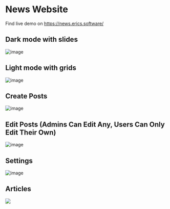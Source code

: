 # News Website
Find live demo on https://news.erics.software/  
## Dark mode with slides
![image](https://i.gyazo.com/1650ce5b9836ac0a3ecee958e2094740.jpg) 
## Light mode with grids
![image](https://i.gyazo.com/aaa9976e6cc71b687232d652c656a7ce.jpg)
## Create Posts
![image](https://i.gyazo.com/ac365b0f132537a48ef6cad952e61d60.png)
## Edit Posts (Admins Can Edit Any, Users Can Only Edit Their Own)
![image](https://i.gyazo.com/290bd3c049504ff7e8e0f3c922ec6dee.png)
## Settings
![image](https://i.gyazo.com/fcc66f761974457b4e4708372855586b.png)
## Articles
![](https://i.gyazo.com/5e7387caa9808eda7712843cc6d9b29c.png)

